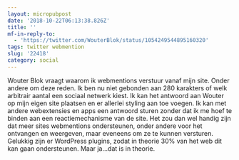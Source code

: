 ```yaml
---
layout: micropubpost
date: '2018-10-22T06:13:38.826Z'
title: ''
mf-in-reply-to:
  - 'https://twitter.com/WouterBlok/status/1054249544895160320'
tags: twitter webmention
slug: '22418'
category: social
---
```

Wouter Blok vraagt waarom ik webmentions verstuur vanaf mijn site. Onder andere om deze reden. Ik ben nu niet gebonden aan 280 karakters of welk arbitrair aantal een sociaal netwerk kiest. Ik kan het antwoord aan Wouter op mijn eigen site plaatsen en er allerlei styling aan toe voegen. Ik kan met andere webextensies en apps een antwoord sturen zonder dat ik me hoef te binden aan een reactiemechanisme van de site. 
Het zou dan wel handig zijn dat meer sites webmentions ondersteunen, onder andere voor het ontvangen en weergeven, maar eveneens om ze te kunnen versturen. Gelukkig zijn er WordPress plugins, zodat in theorie 30% van het web dit kan gaan ondersteunen. Maar ja...dat is in theorie.
